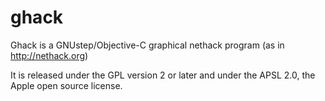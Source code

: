 ghack
=====

Ghack is a GNUstep/Objective-C graphical nethack program (as in http://nethack.org)

It is released under the GPL version 2 or later and under the APSL 2.0, 
the Apple open source license.
